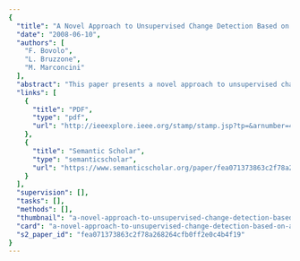 ```yaml
---
{
  "title": "A Novel Approach to Unsupervised Change Detection Based on a Semisupervised SVM and a Similarity Measure",
  "date": "2008-06-10",
  "authors": [
    "F. Bovolo",
    "L. Bruzzone",
    "M. Marconcini"
  ],
  "abstract": "This paper presents a novel approach to unsupervised change detection in multispectral remote-sensing images. The proposed approach aims at extracting the change information by jointly analyzing the spectral channels of multitemporal images in the original feature space without any training data. This is accomplished by using a selective Bayesian thresholding for deriving a pseudotraining set that is necessary for initializing an adequately defined binary semisupervised support vector machine classifier. Starting from these initial seeds, the performs change detection in the original multitemporal feature space by gradually considering unlabeled patterns in the definition of the decision boundary between changed and unchanged pixels according to a semisupervised learning algorithm. This algorithm models the full complexity of the change-detection problem, which is only partially represented from the seed pixels included in the pseudotraining set. The values of the classifier parameters are then defined according to a novel unsupervised model-selection technique based on a similarity measure between change-detection maps obtained with different settings. Experimental results obtained on different multispectral remote-sensing images confirm the effectiveness of the proposed approach.",
  "links": [
    {
      "title": "PDF",
      "type": "pdf",
      "url": "http://ieeexplore.ieee.org/stamp/stamp.jsp?tp=&arnumber=4539638"
    },
    {
      "title": "Semantic Scholar",
      "type": "semanticscholar",
      "url": "https://www.semanticscholar.org/paper/fea071373863c2f78a268264cfb0ff2e0c4b4f19"
    }
  ],
  "supervision": [],
  "tasks": [],
  "methods": [],
  "thumbnail": "a-novel-approach-to-unsupervised-change-detection-based-on-a-semisupervised-svm-and-a-similarity-measure-thumb.jpg",
  "card": "a-novel-approach-to-unsupervised-change-detection-based-on-a-semisupervised-svm-and-a-similarity-measure-card.jpg",
  "s2_paper_id": "fea071373863c2f78a268264cfb0ff2e0c4b4f19"
}
---
```


